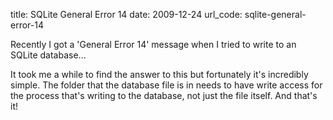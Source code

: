 title: SQLite General Error 14
date: 2009-12-24
url_code: sqlite-general-error-14

Recently I got a 'General Error 14' message when I tried to write to an SQLite database...

It took me a while to find the answer to this but fortunately it's incredibly simple. The folder that the database file is in needs to have write access for the process that's writing to the database, not just the file itself. And that's it!
